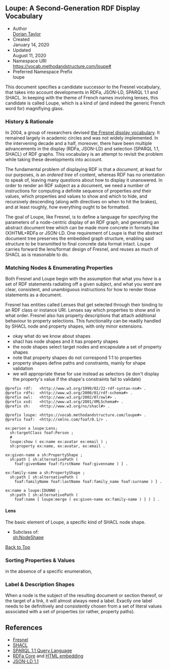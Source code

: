 <div class="section" about="#" typeof="owl:Ontology bibo:Webpage">

## Loupe: A Second-Generation RDF Display Vocabulary

  - Author  
    [<span property="foaf:name">Dorian
    Taylor</span>](http://doriantaylor.com/person/dorian-taylor#me)
  - Created  
    January 14, 2020
  - Updated  
    August 11, 2020
  - Namespace URI  
    <https://vocab.methodandstructure.com/loupe#>
  - Preferred Namespace Prefix  
    loupe

This document specifies a candidate successor to the Fresnel vocabulary,
that takes into account developments in RDFa, JSON-LD, SPARQL 1.1 and
SHACL. In keeping with the theme of French names involving lenses, this
candidate is called <span class="dfn">Loupe</span>, which is a kind of
(and indeed the generic French word for) magnifiying glass.

<div class="section">

### History & Rationale

In 2004, a group of researchers devised [the Fresnel display
vocabulary](https://www.w3.org/2005/04/fresnel-info/). It remained
largely in academic circles and was not widely implemented. In the
intervening decade and a half, moreover, there have been multiple
advancements in the display (RDFa, JSON-LD) and selection (SPARQL 1.1,
SHACL) of RDF graphs. This vocabulary is an attempt to revisit the
problem while taking these developments into account.

The fundamental problem of displaying RDF is that a *document*, at least
for our purposes, is an *ordered tree* of content, whereas RDF has no
orientation to speak of, leaving many questions about how to display it
unanswered. In order to render an RDF subject as a document, we need a
number of instructions for computing a definite sequence of properties
*and* their values, which properties and values to show and which to
hide, and recursively descending (along with directives on when to hit
the brakes), and at least roughly, *how* everything ought to be
formatted.

The goal of Loupe, like Fresnel, is to define a language for specifying
the parameters of a node-centric display of an RDF graph, and generating
an abstract document tree which can be made more concrete in formats
like (X)HTML+RDFa or JSON-LD. One requirement of Loupe is that the
abstract document tree preserves the embedded graph structure, enabling
said structure to be transmitted to final concrete data format intact.
Loupe carries forward the lens/format design of Fresnel, and reuses as
much of SHACL as is reasonable to do.

</div>

<div class="section">

### Matching Nodes & Enumerating Properties

Both Fresnel and Loupe begin with the assumption that what you *have* is
a set of RDF statements radiating off a given subject, and what you
*want* are clear, consistent, and unambiguous instructions for how to
render those statements as a document.

Fresnel has entities called <span class="dfn">Lenses</span> that get
selected through their binding to an RDF class or instance URI. Lenses
say which properties to show and in what order. Fresnel also has
<span class="dfn">property descriptions</span> that attach additional
behaviour to property selections. This functionality can be readily
handled by SHACL node and property shapes, with only minor extensions.

  - okay what do we know about shapes
  - shacl has node shapes and it has property shapes
  - the node shapes select target nodes and encapsulate a set of
    property shapes
  - note that property shapes do not correspond 1:1 to properties
  - property shapes define paths and constraints, mainly for shape
    validation
  - we will appropriate these for use instead as selectors (ie don't
    display the property's value if the shape's constraints fail to
    validate)

<!-- end list -->

    @prefix rdf:   <http://www.w3.org/1999/02/22-rdf-syntax-ns#> .
    @prefix rdfs:  <http://www.w3.org/2000/01/rdf-schema#> .
    @prefix owl:   <http://www.w3.org/2002/07/owl#> .
    @prefix xsd:   <http://www.w3.org/2001/XMLSchema#> .
    @prefix sh:    <http://www.w3.org/ns/shacl#> .
    
    @prefix loupe: <https://vocab.methodandstructure.com/loupe#> .
    @prefix foaf:  <http://xmlns.com/foaf/0.1/> .
    
    ex:person a loupe:Lens;
      sh:targetClass foaf:Person ;
      #
      loupe:show ( ex:name ex:avatar ex:email ) ;
      sh:property ex:name, ex:avatar, ex:email .
    
    ex:given-name a sh:PropertyShape ;
      sh:path [ sh:alternativePath (
        foaf:givenName foaf:firstName foaf:givenname ) ] .
    
    ex:family-name a sh:PropertyShape ;
      sh:path [ sh:alternativePath (
        foaf:familyName foaf:lastName foaf:family_name foaf:surname ) ] .
    
    ex:name a loupe:IDUNNO ;
      sh:path [ sh:alternativePath (
        foaf:name [ loupe:merge ( ex:given-name ex:family-name ) ] ) ] .

<div id="Lens" class="section" about="[loupe:Lens]" typeof="owl:Class">

#### Lens

The basic element of Loupe, a specific kind of SHACL node shape.

  - Subclass of:  
    [sh:NodeShape](https://www.w3.org/TR/shacl/#node-shapes)

[Back to Top](https://vocab.methodandstructure.com/loupe#)

</div>

</div>

<div class="section">

### Sorting Properties & Values

in the absence of a specific enumeration,

</div>

<div class="section">

### Label & Description Shapes

When a node is the subject of the resulting document or section thereof,
or the target of a link, it will almost always need a label. Exactly one
label needs to be definitively and consistently chosen from a set of
literal values associated with a set of properties (or rather, property
paths).

</div>

</div>

<div class="section">

## References

  - [Fresnel](https://www.w3.org/2005/04/fresnel-info/)
  - [SHACL](https://www.w3.org/TR/shacl/)
  - [SPARQL 1.1 Query Language](https://www.w3.org/TR/sparql11-query/)
  - [RDFa Core](https://www.w3.org/TR/rdfa-core/) and [HTML
    embedding](https://www.w3.org/TR/rdfa-in-html/)
  - [JSON-LD 1.1](https://www.w3.org/TR/json-ld/)

</div>

